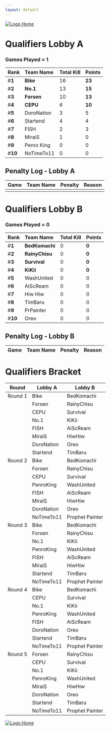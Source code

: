 ```yaml
---
layout: default
---
```



[ ![Logo](https://kanziebub.github.io/ProjectSEA/assets/images/bullet_rev.png) Home](https://kanziebub.github.io/ProjectSEA/)


# **Qualifiers Lobby A**

### Games Played = 1

|  Rank  | Team Name             | Total Kill | **Points** |
|:-------|:----------------------|:-----------|:-----------|
| #**1** | **Bike** | 16 | **23** | 
| #**2** | **No.1** | 13 | **15** | 
| #**3** | **Forsen** | 10 | **13** | 
| #**4** | **CEPU** | 6 | **10** | 
| #**5** | DoroNation | 3 | 5 | 
| #**6** | Startend | 4 | 4 | 
| #**7** | FISH | 2 | 3 | 
| #**8** | MiraiS | 1 | 0 | 
| #**9** | Penro King | 0 | 0 | 
| #**10** | NoTimeTo11 | 0 | 0 | 

## Penalty Log - Lobby A

|  Game  | Team Name | Penalty | Reason                |
|:-------|:----------|:--------|:----------------------|
|        |           |         |                       | 
 
 

# **Qualifiers Lobby B**

### Games Played = 0

|  Rank  | Team Name             | Total Kill | **Points** |
|:-------|:----------------------|:-----------|:-----------|
| #**1** | **BedKomachi** | 0 | **0** | 
| #**2** | **RainyChisu** | 0 | **0** | 
| #**3** | **Survival** | 0 | **0** | 
| #**4** | **KiKii** | 0 | **0** | 
| #**5** | WashUnited | 0 | 0 | 
| #**6** | AiScReam | 0 | 0 | 
| #**7** | Hiw Hiw | 0 | 0 | 
| #**8** | TimBaru | 0 | 0 | 
| #**9** | PrPainter | 0 | 0 | 
| #**10** | Oreo | 0 | 0 | 

## Penalty Log - Lobby B

|  Game  | Team Name | Penalty | Reason                |
|:-------|:----------|:--------|:----------------------|
 
 



# Qualifiers Bracket

| Round    | Lobby A        | Lobby B         |
|----------|----------------|-----------------|
| Round 1  | Bike           | BedKomachi      |
|          | Forsen         | RainyChisu      |
|          | CEPU           | Survival        |
|          | No.1           | KiKii           |
|          | FISH           | AiScReam        |
|          | MiraiS         | HiwHiw          |
|          | DoroNation     | Oreo            |
|          | Startend       | TimBaru         |
| Round 2  | Bike           | BedKomachi      |
|          | Forsen         | RainyChisu      |
|          | CEPU           | Survival        |
|          | PenroKing      | WashUnited      |
|          | FISH           | AiScReam        |
|          | MiraiS         | HiwHiw          |
|          | DoroNation     | Oreo            |
|          | NoTimeTo11     | Prophet Painter |
| Round 3  | Bike           | BedKomachi      |
|          | Forsen         | RainyChisu      |
|          | No.1           | KiKii           |
|          | PenroKing      | WashUnited      |
|          | FISH           | AiScReam        |
|          | MiraiS         | HiwHiw          |
|          | Startend       | TimBaru         |
|          | NoTimeTo11     | Prophet Painter |
| Round 4  | Bike           | BedKomachi      |
|          | CEPU           | Survival        |
|          | No.1           | KiKii           |
|          | PenroKing      | WashUnited      |
|          | FISH           | AiScReam        |
|          | DoroNation     | Oreo            |
|          | Startend       | TimBaru         |
|          | NoTimeTo11     | Prophet Painter |
| Round 5  | Forsen         | RainyChisu      |
|          | CEPU           | Survival        |
|          | No.1           | KiKii           |
|          | PenroKing      | WashUnited      |
|          | MiraiS         | HiwHiw          |
|          | DoroNation     | Oreo            |
|          | Startend       | TimBaru         |
|          | NoTimeTo11     | Prophet Painter |




[ ![Logo](https://kanziebub.github.io/ProjectSEA/assets/images/bullet_rev.png) Home](https://kanziebub.github.io/ProjectSEA/)
    
